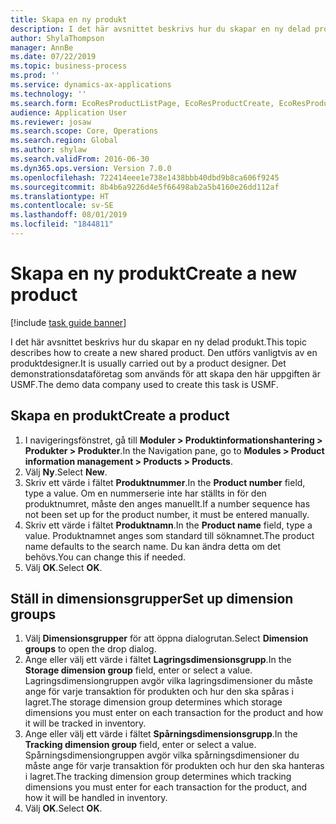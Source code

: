 ```yaml
---
title: Skapa en ny produkt
description: I det här avsnittet beskrivs hur du skapar en ny delad produkt.
author: ShylaThompson
manager: AnnBe
ms.date: 07/22/2019
ms.topic: business-process
ms.prod: ''
ms.service: dynamics-ax-applications
ms.technology: ''
ms.search.form: EcoResProductListPage, EcoResProductCreate, EcoResProductDetails, EcoResProductInventoryDimensionGroups
audience: Application User
ms.reviewer: josaw
ms.search.scope: Core, Operations
ms.search.region: Global
ms.author: shylaw
ms.search.validFrom: 2016-06-30
ms.dyn365.ops.version: Version 7.0.0
ms.openlocfilehash: 722414eee1e738e1438bbb40dbd9b8ca606f9245
ms.sourcegitcommit: 8b4b6a9226d4e5f66498ab2a5b4160e26dd112af
ms.translationtype: HT
ms.contentlocale: sv-SE
ms.lasthandoff: 08/01/2019
ms.locfileid: "1844811"
---
```

# <a name="create-a-new-product"></a><span data-ttu-id="f518f-103">Skapa en ny produkt</span><span class="sxs-lookup"><span data-stu-id="f518f-103">Create a new product</span></span>

[!include [task guide banner](../../includes/task-guide-banner.md)]

<span data-ttu-id="f518f-104">I det här avsnittet beskrivs hur du skapar en ny delad produkt.</span><span class="sxs-lookup"><span data-stu-id="f518f-104">This topic describes how to create a new shared product.</span></span> <span data-ttu-id="f518f-105">Den utförs vanligtvis av en produktdesigner.</span><span class="sxs-lookup"><span data-stu-id="f518f-105">It is usually carried out by a product designer.</span></span> <span data-ttu-id="f518f-106">Det demonstrationsdataföretag som används för att skapa den här uppgiften är USMF.</span><span class="sxs-lookup"><span data-stu-id="f518f-106">The demo data company used to create this task is USMF.</span></span>


## <a name="create-a-product"></a><span data-ttu-id="f518f-107">Skapa en produkt</span><span class="sxs-lookup"><span data-stu-id="f518f-107">Create a product</span></span>
1. <span data-ttu-id="f518f-108">I navigeringsfönstret, gå till **Moduler > Produktinformationshantering > Produkter > Produkter**.</span><span class="sxs-lookup"><span data-stu-id="f518f-108">In the Navigation pane, go to **Modules > Product information management > Products > Products**.</span></span>
2. <span data-ttu-id="f518f-109">Välj **Ny**.</span><span class="sxs-lookup"><span data-stu-id="f518f-109">Select **New**.</span></span>
3. <span data-ttu-id="f518f-110">Skriv ett värde i fältet **Produktnummer**.</span><span class="sxs-lookup"><span data-stu-id="f518f-110">In the **Product number** field, type a value.</span></span> <span data-ttu-id="f518f-111">Om en nummerserie inte har ställts in för den produktnumret, måste den anges manuellt.</span><span class="sxs-lookup"><span data-stu-id="f518f-111">If a number sequence has not been set up for the product number, it must be entered manually.</span></span>  
4. <span data-ttu-id="f518f-112">Skriv ett värde i fältet **Produktnamn**.</span><span class="sxs-lookup"><span data-stu-id="f518f-112">In the **Product name** field, type a value.</span></span> <span data-ttu-id="f518f-113">Produktnamnet anges som standard till söknamnet.</span><span class="sxs-lookup"><span data-stu-id="f518f-113">The product name defaults to the search name.</span></span> <span data-ttu-id="f518f-114">Du kan ändra detta om det behövs.</span><span class="sxs-lookup"><span data-stu-id="f518f-114">You can change this if needed.</span></span>  
5. <span data-ttu-id="f518f-115">Välj **OK**.</span><span class="sxs-lookup"><span data-stu-id="f518f-115">Select **OK**.</span></span>

## <a name="set-up-dimension-groups"></a><span data-ttu-id="f518f-116">Ställ in dimensionsgrupper</span><span class="sxs-lookup"><span data-stu-id="f518f-116">Set up dimension groups</span></span>
1. <span data-ttu-id="f518f-117">Välj **Dimensionsgrupper** för att öppna dialogrutan.</span><span class="sxs-lookup"><span data-stu-id="f518f-117">Select **Dimension groups** to open the drop dialog.</span></span>
2. <span data-ttu-id="f518f-118">Ange eller välj ett värde i fältet **Lagringsdimensionsgrupp**.</span><span class="sxs-lookup"><span data-stu-id="f518f-118">In the **Storage dimension group** field, enter or select a value.</span></span> <span data-ttu-id="f518f-119">Lagringsdimensiongruppen avgör vilka lagringsdimensioner du måste ange för varje transaktion för produkten och hur den ska spåras i lagret.</span><span class="sxs-lookup"><span data-stu-id="f518f-119">The storage dimension group determines which storage dimensions you must enter on each transaction for the product and how it will be tracked in inventory.</span></span>  
3. <span data-ttu-id="f518f-120">Ange eller välj ett värde i fältet **Spårningsdimensionsgrupp**.</span><span class="sxs-lookup"><span data-stu-id="f518f-120">In the **Tracking dimension group** field, enter or select a value.</span></span> <span data-ttu-id="f518f-121">Spårningsdimensiongruppen avgör vilka spårningsdimensioner du måste ange för varje transaktion för produkten och hur den ska hanteras i lagret.</span><span class="sxs-lookup"><span data-stu-id="f518f-121">The tracking dimension group determines which tracking dimensions you must enter for each transaction for the product, and how it will be handled in inventory.</span></span>  
4. <span data-ttu-id="f518f-122">Välj **OK**.</span><span class="sxs-lookup"><span data-stu-id="f518f-122">Select **OK**.</span></span>

